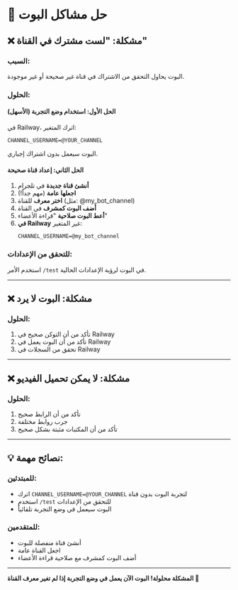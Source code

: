 # 🔧 حل مشاكل البوت

## ❌ مشكلة: "لست مشترك في القناة"

### السبب:
البوت يحاول التحقق من الاشتراك في قناة غير صحيحة أو غير موجودة.

### الحلول:

#### الحل الأول: استخدام وضع التجربة (الأسهل)
في Railway، اترك المتغير:
```
CHANNEL_USERNAME=@YOUR_CHANNEL
```
البوت سيعمل بدون اشتراك إجباري.

#### الحل الثاني: إعداد قناة صحيحة
1. **أنشئ قناة جديدة** في تلجرام
2. **اجعلها عامة** (مهم جداً!)
3. **اختر معرف** للقناة (مثل: @my_bot_channel)
4. **أضف البوت كمشرف** في القناة
5. **أعط البوت صلاحية** "قراءة الأعضاء"
6. **في Railway** غير المتغير:
   ```
   CHANNEL_USERNAME=@my_bot_channel
   ```

### للتحقق من الإعدادات:
استخدم الأمر `/test` في البوت لرؤية الإعدادات الحالية.

---

## ❌ مشكلة: البوت لا يرد

### الحلول:
1. تأكد من أن التوكن صحيح في Railway
2. تأكد من أن البوت يعمل في Railway
3. تحقق من السجلات في Railway

---

## ❌ مشكلة: لا يمكن تحميل الفيديو

### الحلول:
1. تأكد من أن الرابط صحيح
2. جرب روابط مختلفة
3. تأكد من أن المكتبات مثبتة بشكل صحيح

---

## 💡 نصائح مهمة:

### للمبتدئين:
- اترك `CHANNEL_USERNAME=@YOUR_CHANNEL` لتجربة البوت بدون قناة
- استخدم `/test` للتحقق من الإعدادات
- البوت سيعمل في وضع التجربة تلقائياً

### للمتقدمين:
- أنشئ قناة منفصلة للبوت
- اجعل القناة عامة
- أضف البوت كمشرف مع صلاحية قراءة الأعضاء

---

**المشكلة محلولة! البوت الآن يعمل في وضع التجربة إذا لم تغير معرف القناة 🎉**